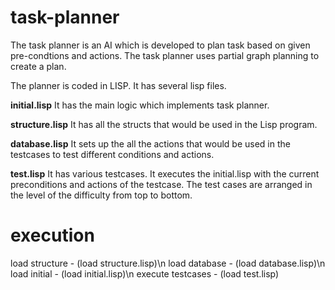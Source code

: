 # task-planner

The task planner is an AI which is developed to plan task based on given pre-condtions and actions. 
The task planner uses partial graph planning to create a plan.

The planner is coded in LISP. It has several lisp files.

<b>initial.lisp</b>
It has the main logic which implements task planner.

<b>structure.lisp</b>
It has all the structs that would be used in the Lisp program.

<b>database.lisp</b>
It sets up the all the actions that would be used in the testcases to test different conditions and actions.

<b>test.lisp</b>
It has various testcases. It executes the initial.lisp with the current preconditions and actions of the testcase.
The test cases are arranged in the level of the difficulty from top to bottom.

# execution

load structure - (load structure.lisp)\n
load database - (load database.lisp)\n
load initial - (load initial.lisp)\n
execute testcases - (load test.lisp)
 
